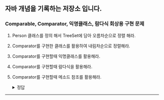 자바 개념을 기록하는 저장소 입니다.
---------------------

### Comparable, Comparator, 익명클래스, 람다식 회상용 구현 문제
1. Person 클래스를 정의 해서 TreeSet에 담아 오름차순으로 정렬 해라.
2. Comparator를 구현한 클래스를 활용하여 내림차순으로 정렬해라.
3. Comparator를 구현할때 익명클래스를 활용해라.
4. Comparator를 구현할때 람다식을 활용해라.
5. Comparator를 구현할때 메소드 참조를 활용해라.
    <details>
        <summary> 정답</summary>

    ```
    public class TreeSetTest {
        public static void main(String[] args) {
            Set<Person> set = new TreeSet<>(new PersonComparator());
            Set<Person> set2 = new TreeSet<>(new Comparator<>() {
                public int compare(Person p1, Person p2) {
                    return -(p1.getAge() - p2.getAge());
                }
            });
            Set<Person> set3 = new TreeSet<>(
                (p1, p2) -> -(p1.getAge() - p2.getAge())
            );
        }
    }
    class Person implements Comparable<Person> {
        private int age;
        Person(int age) {
            this.age = age;
        }
        public int getAge() {
            return age;
        }
        @Override
        public int compareTo(Person o) {
            return this.age - o.age;
        }
    }
    class PersonComparator implements Comparator<Person> {
        @Override
        public int compare(Person p1, Person p2) {
            return -(p1.getAge() - p2.getAge());
        }
    }
    ```

    </details>


--------------------

